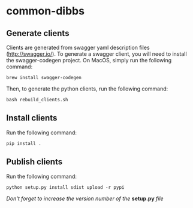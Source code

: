 # common-dibbs

## Generate clients

Clients are generated from swagger yaml description files (http://swagger.io/). To generate a swagger client, you will need to install the swagger-codegen project. On MacOS, simply run the following command:

```shell
brew install swagger-codegen
```

Then, to generate the python clients, run the following command:

```shell
bash rebuild_clients.sh
```


## Install clients

Run the following command:

```shell
pip install .
```

## Publish clients

Run the following command:

```shell
python setup.py install sdist upload -r pypi
```
*Don't forget to increase the version number of the* **setup.py** *file*

